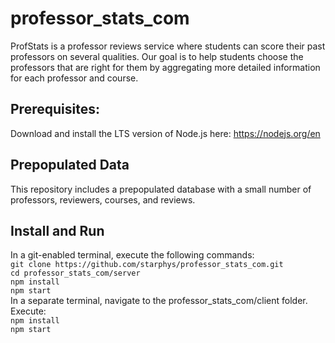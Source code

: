 # professor_stats_com
ProfStats is a professor reviews service where students can score their past professors on several qualities. Our goal is to help students choose the professors that are right for them by aggregating more detailed information for each professor and course.

## Prerequisites:
Download and install the LTS version of Node.js here: https://nodejs.org/en

## Prepopulated Data
This repository includes a prepopulated database with a small number of professors, reviewers, courses, and reviews. 

## Install and Run
In a git-enabled terminal, execute the following commands:  
`git clone https://github.com/starphys/professor_stats_com.git`  
`cd professor_stats_com/server`  
`npm install`  
`npm start`  
In a separate terminal, navigate to the professor_stats_com/client folder. Execute:  
`npm install`  
`npm start`  